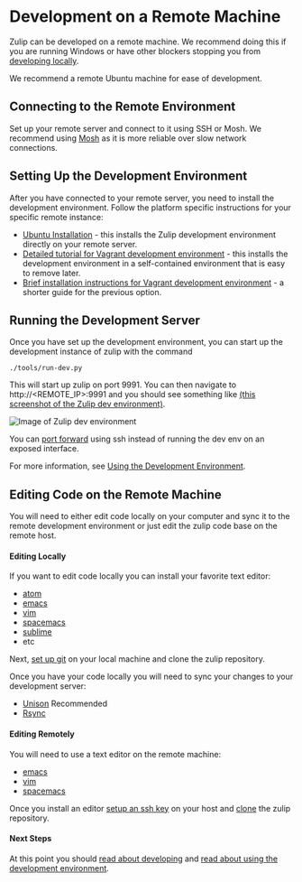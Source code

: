 # Development on a Remote Machine

Zulip can be developed on a remote machine.
We recommend doing this if you are running Windows or have other
blockers stopping you from [developing locally](dev-overview.html).

We recommend a remote Ubuntu machine for ease of development.

## Connecting to the Remote Environment

Set up your remote server and connect to it using SSH or Mosh.
We recommend using [Mosh](https://mosh.org/) as it is more reliable over slow network connections. 

## Setting Up the Development Environment

After you have connected to your remote server,
you need to install the development environment.
Follow the platform specific instructions for your specific remote instance:

* [Ubuntu Installation](install-ubuntu-without-vagrant-dev.html) - this installs the Zulip development environment directly on your remote server.
* [Detailed tutorial for Vagrant development environment](dev-env-first-time-contributors.html) - this installs the development environment in a self-contained environment that is easy to remove later.
* [Brief installation instructions for Vagrant development environment](brief-install-vagrant-dev.html) - a shorter guide for the previous option.

## Running the Development Server

Once you have set up the development environment, you can start up the development instance of zulip with the command

```
./tools/run-dev.py
```

This will start up zulip on port 9991. You can then navigate to http://<REMOTE_IP>:9991 and you should see something like
[(this screenshot of the Zulip dev environment)](https://raw.githubusercontent.com/zulip/zulip/master/docs/images/zulip-dev.png).

![Image of Zulip dev environment](https://raw.githubusercontent.com/zulip/zulip/master/docs/images/zulip-dev.png)

You can [port forward](https://help.ubuntu.com/community/SSH/OpenSSH/PortForwarding)
using ssh instead of running the dev env on an exposed interface.

For more information, see [Using the Development Environment](using-dev-environment.html).

## Editing Code on the Remote Machine

You will need to either edit code locally on your computer and sync it to the remote
development environment or just edit the zulip code base on the remote host.

#### Editing Locally

If you want to edit code locally you can install your favorite text editor:
* [atom](https://atom.io/)
* [emacs](https://www.gnu.org/software/emacs/)
* [vim](http://www.vim.org/)
* [spacemacs](https://github.com/syl20bnr/spacemacs)
* [sublime](https://www.sublimetext.com/)
* etc

Next, [set up git](git-guide.html) on your local machine and clone the zulip
repository.

Once you have your code locally you will need to sync your changes to your development server:
* [Unison](https://github.com/bcpierce00/unison) Recommended
* [Rsync](https://www.digitalocean.com/community/tutorials/how-to-use-rsync-to-sync-local-and-remote-directories-on-a-vps)

#### Editing Remotely

You will need to use a text editor on the remote machine:
* [emacs](https://www.gnu.org/software/emacs/)
* [vim](http://www.vim.org/)
* [spacemacs](https://github.com/syl20bnr/spacemacs)

Once you install an editor
[setup an ssh key](https://help.github.com/articles/generating-an-ssh-key/)
on your host and [clone](git-guide.html) the zulip repository.

#### Next Steps

At this point you should
[read about developing](dev-env-first-time-contributors.html#step-4-developing)
and [read about using the development environment](using-dev-environment.html).
